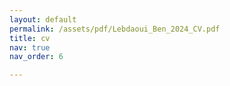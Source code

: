 ```yaml
---
layout: default
permalink: /assets/pdf/Lebdaoui_Ben_2024_CV.pdf
title: cv
nav: true
nav_order: 6

---
```

